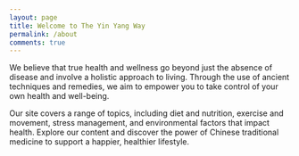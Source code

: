 ```yaml
---
layout: page
title: Welcome to The Yin Yang Way
permalink: /about
comments: true
---
```


<div class="row justify-content-between">
<div class="col-md-8 pr-5">

<p>We believe that true health and wellness go beyond just the absence of disease and involve a holistic approach to living. Through the use of ancient techniques and remedies, we aim to empower you to take control of your own health and well-being.</p>

<p>
    Our site covers a range of topics, including diet and nutrition, exercise and movement, stress management, and environmental factors that impact health. Explore our content and discover the power of Chinese traditional medicine to support a happier, healthier lifestyle.
</p>

<!-- <p class="mb-5"><img class="shadow-lg" src="{{site.baseurl}}/assets/images/mediumish-jekyll-template.png" alt="jekyll template mediumish" /></p> -->
<!-- <h4>Documentation</h4> -->

<!-- <p>Please, read the docs <a href="https://bootstrapstarter.com/bootstrap-templates/template-mediumish-bootstrap-jekyll/">here</a>.</p> -->

<!-- <h4>Questions or bug reports?</h4> -->

<!-- <p>Head over to our <a href="https://github.com/wowthemesnet/mediumish-theme-jekyll">Github repository</a>!</p> -->

<!-- </div> -->

<div class="col-md-4">

<!-- <div class="sticky-top sticky-top-80"> -->
<!-- <h5>Buy me a coffee</h5> -->

<!-- <p>Thank you for your support! Your donation helps me to maintain and improve <a target="_blank" href="https://github.com/wowthemesnet/mediumish-theme-jekyll">Mediumish <i class="fab fa-github"></i></a>.</p> -->

<!-- <a target="_blank" href="https://www.wowthemes.net/donate/" class="btn btn-danger">Buy me a coffee</a> <a target="_blank" href="https://bootstrapstarter.com/bootstrap-templates/template-mediumish-bootstrap-jekyll/" class="btn btn-warning">Documentation</a> -->

</div>
</div>
</div>
